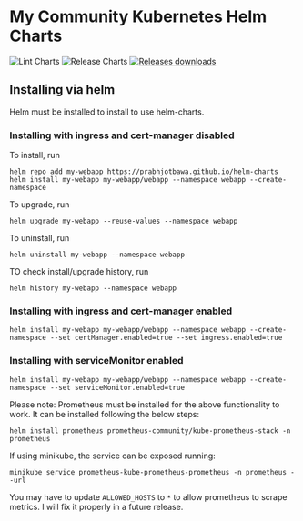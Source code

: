 #  My Community Kubernetes Helm Charts                                      

![Lint Charts](https://github.com/prabhjotbawa/helm-charts/actions/workflows/lint.yaml/badge.svg) ![Release Charts](https://github.com/prabhjotbawa/helm-charts/workflows/Release%20Charts/badge.svg) [![Releases downloads](https://img.shields.io/github/downloads/prabhjotbawa/helm-charts/total.svg)](https://github.com/prabhjotbawa/helm-charts/releases)

## Installing via helm                                  
Helm must be installed to install to use helm-charts.
### Installing with ingress and cert-manager disabled
To install, run
```commandline
helm repo add my-webapp https://prabhjotbawa.github.io/helm-charts
helm install my-webapp my-webapp/webapp --namespace webapp --create-namespace
```
To upgrade, run
```commandline
helm upgrade my-webapp --reuse-values --namespace webapp
```
To uninstall, run
```commandline
helm uninstall my-webapp --namespace webapp
```
TO check install/upgrade history, run
```commandline
helm history my-webapp --namespace webapp
```

### Installing with ingress and cert-manager enabled
```
helm install my-webapp my-webapp/webapp --namespace webapp --create-namespace --set certManager.enabled=true --set ingress.enabled=true
```

### Installing with serviceMonitor enabled
```
helm install my-webapp my-webapp/webapp --namespace webapp --create-namespace --set serviceMonitor.enabled=true
```

Please note: Prometheus must be installed for the above functionality to work. 
It can be installed following the below steps:
```commandline
helm install prometheus prometheus-community/kube-prometheus-stack -n prometheus
```
If using minikube, the service can be exposed running:
```commandline
minikube service prometheus-kube-prometheus-prometheus -n prometheus --url 
```
You may have to update `ALLOWED_HOSTS` to `*` to allow prometheus to scrape metrics. 
I will fix it properly in a future release.
